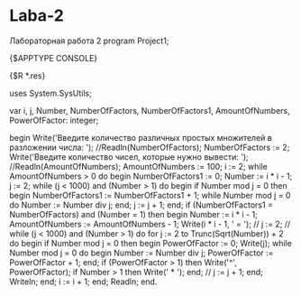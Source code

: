 # Laba-2
Лабораторная работа 2
program Project1;

{$APPTYPE CONSOLE}

{$R *.res}

uses
  System.SysUtils;

var
  i, j, Number, NumberOfFactors, NumberOfFactors1, AmountOfNumbers, PowerOfFactor: integer;


begin
  Write('Введите количество различных простых множителей в разложении числа: ');
  //Readln(NumberOfFactors);
  NumberOfFactors := 2;
  Write('Введите количество чисел, которые нужно вывести: ');
  //Readln(AmountOfNumbers);
  AmountOfNumbers := 100;
  i := 2;
  while AmountOfNumbers > 0 do
  begin
    NumberOfFactors1 := 0;
    Number := i * i - 1;
    j := 2;
    while (j < 1000) and (Number > 1) do
    begin
      if Number mod j = 0 then
      begin
        NumberOfFactors1 := NumberOfFactors1 + 1;
        while Number mod j = 0 do
          Number := Number div j;
      end;
      j := j + 1;
    end;
    if (NumberOfFactors1 = NumberOfFactors) and (Number = 1) then
    begin
      Number := i * i - 1;
      AmountOfNumbers := AmountOfNumbers - 1;
      Write(i * i - 1, ' = ');
//      j := 2;
//      while (j < 1000) and (Number > 1) do
      for j := 2 to Trunc(Sqrt(Number)) + 2 do
      begin
        if Number mod j = 0 then
        begin
          PowerOfFactor := 0;
          Write(j);
          while Number mod j = 0 do
          begin
            Number := Number div j;
            PowerOfFactor := PowerOfFactor + 1;
          end;
          if (PowerOfFactor > 1) then
            Write('^', PowerOfFactor);
          if Number > 1 then
            Write(' * ');
        end;
//        j := j + 1;
      end;
      Writeln;
    end;
    i := i + 1;
  end;
  Readln;
end.
